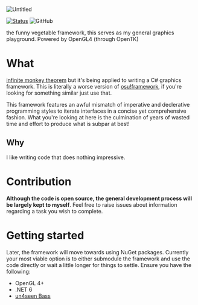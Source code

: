 ![Untitled](https://user-images.githubusercontent.com/28855597/133410381-8996ebf2-7a67-42fa-915f-e711a330dbb0.png)

[![Status](https://github.com/peipacut/Yasai/actions/workflows/dotnet.yml/badge.svg)](https://github.com/EpicTofuu/Yasai/actions/workflows/dotnet.yml)
![GitHub](https://img.shields.io/github/license/epictofuu/yasai)

the funny vegetable framework, this serves as my general graphics playground. Powered by OpenGL4 (through OpenTK)

# What
[infinite monkey theorem](https://en.wikipedia.org/wiki/Infinite_monkey_theorem) but it's being applied to writing a C# graphics framework. This is literally a worse version of [osu!framework](https://github.com/ppy/osu-framework), if you're looking for something similar just use that.

This framework features an awful mismatch of imperative and declerative programming styles to iterate interfaces in a concise yet comprehensive fashion. What you're looking at here is the culmination of years of wasted time and effort to produce what is subpar at best!

## Why
I like writing code that does nothing impressive.

# Contribution
**Although the code is open source, the general development process will be largely kept to myself**. Feel free to raise issues about information regarding a task you wish to complete. 

# Getting started
Later, the framework will move towards using NuGet packages. Currently your most viable option is to either submodule the framework and use the code directly or wait a little longer for things to settle. Ensure you have the following:

- OpenGL 4+ 
- .NET 6
- [un4seen Bass](https://www.un4seen.com/)

